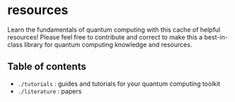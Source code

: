 # resources

Learn the fundamentals of quantum computing with this cache of helpful resources! Please feel free to contribute and correct to make this a best-in-class library for quantum computing knowledge and resources.

## Table of contents
* ``./tutorials`` : guides and tutorials for your quantum computing toolkit
* ``./literature`` : papers
